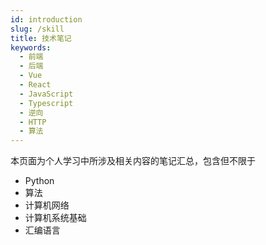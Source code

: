 ```yaml
---
id: introduction
slug: /skill
title: 技术笔记
keywords:
  - 前端
  - 后端
  - Vue
  - React
  - JavaScript
  - Typescript
  - 逆向
  - HTTP
  - 算法
---
```


本页面为个人学习中所涉及相关内容的笔记汇总，包含但不限于

- Python
- 算法
- 计算机网络
- 计算机系统基础
- 汇编语言
